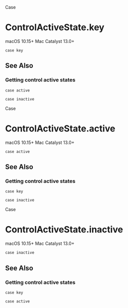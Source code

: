 Case

# ControlActiveState.key

macOS 10.15+  Mac Catalyst 13.0+

    
    
    case key

## See Also

### Getting control active states

`case active`

`case inactive`

Case

# ControlActiveState.active

macOS 10.15+  Mac Catalyst 13.0+

    
    
    case active

## See Also

### Getting control active states

`case key`

`case inactive`

Case

# ControlActiveState.inactive

macOS 10.15+  Mac Catalyst 13.0+

    
    
    case inactive

## See Also

### Getting control active states

`case key`

`case active`

